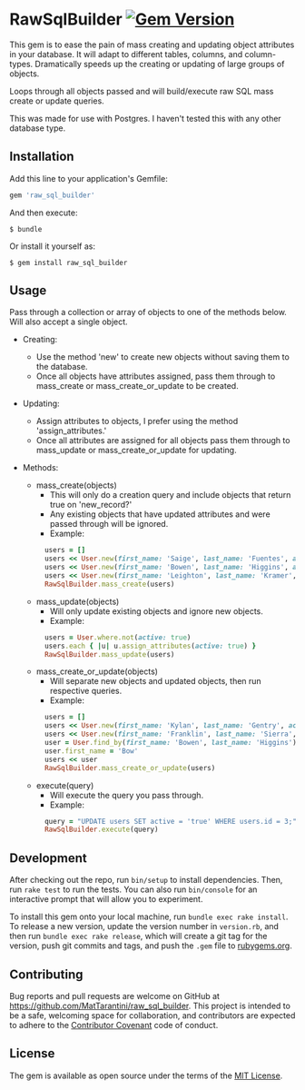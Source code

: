 # RawSqlBuilder [![Gem Version](https://badge.fury.io/rb/raw_sql_builder.svg)](https://badge.fury.io/rb/raw_sql_builder)

This gem is to ease the pain of mass creating and updating object attributes in your database.
It will adapt to different tables, columns, and column-types.
Dramatically speeds up the creating or updating of large groups of objects.

Loops through all objects passed and will build/execute raw SQL mass create or update queries.

This was made for use with Postgres. I haven't tested this with any other database type.

## Installation

Add this line to your application's Gemfile:

```ruby
gem 'raw_sql_builder'
```

And then execute:

    $ bundle

Or install it yourself as:

    $ gem install raw_sql_builder

## Usage

Pass through a collection or array of objects to one of the methods below.
Will also accept a single object.

- Creating:
  - Use the method 'new' to create new objects without saving them to the database.
  - Once all objects have attributes assigned, pass them through to mass_create or
    mass_create_or_update to be created.
  
- Updating:
  - Assign attributes to objects, I prefer using the method 'assign_attributes.'
  - Once all attributes are assigned for all objects pass them through to mass_update or
    mass_create_or_update for updating.
  
- Methods:
  - mass_create(objects)
    - This will only do a creation query and include objects that return true on 'new_record?'
    - Any existing objects that have updated attributes and were passed through will be ignored.
    - Example:
    ```ruby
      users = []
      users << User.new(first_name: 'Saige', last_name: 'Fuentes', active: true)
      users << User.new(first_name: 'Bowen', last_name: 'Higgins', active: false)
      users << User.new(first_name: 'Leighton', last_name: 'Kramer', active: false)
      RawSqlBuilder.mass_create(users)
    ```
  - mass_update(objects)
    - Will only update existing objects and ignore new objects.
    - Example:
    ```ruby
      users = User.where.not(active: true)
      users.each { |u| u.assign_attributes(active: true) }
      RawSqlBuilder.mass_update(users)
    ```
  - mass_create_or_update(objects)
    - Will separate new objects and updated objects, then run respective queries.
    - Example:
    ```ruby
      users = []
      users << User.new(first_name: 'Kylan', last_name: 'Gentry', active: true)
      users << User.new(first_name: 'Franklin', last_name: 'Sierra', active: true)
      user = User.find_by(first_name: 'Bowen', last_name: 'Higgins')
      user.first_name = 'Bow'
      users << user
      RawSqlBuilder.mass_create_or_update(users)
    ```
  - execute(query)
    - Will execute the query you pass through.
    - Example:
    ```ruby
      query = "UPDATE users SET active = 'true' WHERE users.id = 3;"
      RawSqlBuilder.execute(query)
    ```

## Development

After checking out the repo, run `bin/setup` to install dependencies. Then, run `rake test` to run the tests. You can also run `bin/console` for an interactive prompt that will allow you to experiment.

To install this gem onto your local machine, run `bundle exec rake install`. To release a new version, update the version number in `version.rb`, and then run `bundle exec rake release`, which will create a git tag for the version, push git commits and tags, and push the `.gem` file to [rubygems.org](https://rubygems.org).

## Contributing

Bug reports and pull requests are welcome on GitHub at https://github.com/MatTarantini/raw_sql_builder. This project is intended to be a safe, welcoming space for collaboration, and contributors are expected to adhere to the [Contributor Covenant](contributor-covenant.org) code of conduct.


## License

The gem is available as open source under the terms of the [MIT License](http://opensource.org/licenses/MIT).
